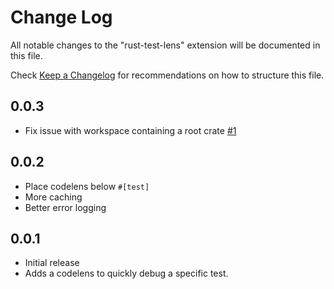 # Change Log

All notable changes to the "rust-test-lens" extension will be documented in this file.

Check [Keep a Changelog](https://keepachangelog.com/) for recommendations on how to structure this file.

## 0.0.3

- Fix issue with workspace containing a root crate [#1](https://github.com/hdevalke/rust-test-lens/issues/1)

## 0.0.2

- Place codelens below `#[test]`
- More caching
- Better error logging

## 0.0.1

- Initial release
- Adds a codelens to quickly debug a specific test.